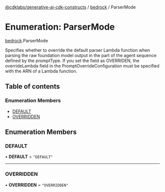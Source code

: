 [@cdklabs/generative-ai-cdk-constructs](../README.md) / [bedrock](../modules/bedrock.md) / ParserMode

# Enumeration: ParserMode

[bedrock](../modules/bedrock.md).ParserMode

Specifies whether to override the default parser Lambda function when
parsing the raw foundation model output in the part of the agent sequence
defined by the promptType. If you set the field as OVERRIDEN, the
overrideLambda field in the PromptOverrideConfiguration must be specified
with the ARN of a Lambda function.

## Table of contents

### Enumeration Members

- [DEFAULT](bedrock.ParserMode.md#default)
- [OVERRIDDEN](bedrock.ParserMode.md#overridden)

## Enumeration Members

### DEFAULT

• **DEFAULT** = ``"DEFAULT"``

___

### OVERRIDDEN

• **OVERRIDDEN** = ``"OVERRIDDEN"``
